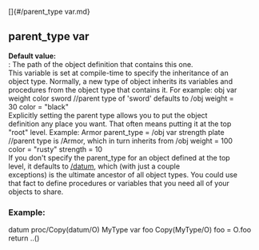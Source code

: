 []{#/parent_type var.md}    
## parent_type var    
**Default value:**    
:   The path of the object definition that contains this one.    
This variable is set at compile-time to specify the inheritance of an    
object type. Normally, a new type of object inherits its variables and    
procedures from the object type that contains it. For example: obj var    
weight color sword //parent type of \'sword\' defaults to /obj weight =    
30 color = \"black\"    
Explicitly setting the parent type allows you to put the object    
definition any place you want. That often means putting it at the top    
\"root\" level. Example: Armor parent_type = /obj var strength plate    
//parent type is /Armor, which in turn inherits from /obj weight = 100    
color = \"rusty\" strength = 10    
If you don\'t specify the parent_type for an object defined at the top    
level, it defaults to [/datum](/datum), which (with just a couple    
exceptions) is the ultimate ancestor of all object types. You could use    
that fact to define procedures or variables that you need all of your    
objects to share.    
### Example:    
datum proc/Copy(datum/O) MyType var foo Copy(MyType/O) foo = O.foo    
return ..()  